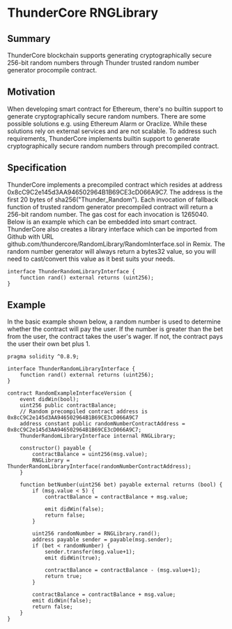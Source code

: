 # ThunderCore RNGLibrary

## Summary
ThunderCore blockchain supports generating cryptographically secure 256-bit
random numbers through Thunder trusted random number generator procompile
contract.

## Motivation
When developing smart contract for Ethereum, there's no builtin support to
generate cryptographically secure random numbers. There are some possible
solutions e.g. using Ethereum Alarm or Oraclize. While these solutions rely
on external services and are not scalable. To address such requirements,
ThunderCore implements builtin support to generate cryptographically secure
random numbers through precompiled contract.

## Specification
ThunderCore implements a precompiled contract which resides at address
0x8cC9C2e145d3AA946502964B1B69CE3cD066A9C7. The address is the first 20
bytes of sha256("Thunder_Random"). Each invocation of fallback function
of trusted random generator precompiled contract will return a 256-bit
random number. The gas cost for each invocation is 1265040. Below is an example
which can be embedded into smart contract. ThunderCore also creates a
library interface which can be imported from Github with URL
github.com/thundercore/RandomLibrary/RandomInterface.sol in Remix.
The random number generator will always return a bytes32 value, so you
will need to cast/convert this value as it best suits your needs.

```
interface ThunderRandomLibraryInterface {
    function rand() external returns (uint256);
}
```

## Example
In the basic example shown below, a random number is used to determine
whether the contract will pay the user. If the number is greater than
the bet from the user, the contract takes the user's wager. If not, the
contract pays the user their own bet plus 1.

```
pragma solidity ^0.8.9;

interface ThunderRandomLibraryInterface {
    function rand() external returns (uint256);
}

contract RandomExampleInterfaceVersion {
    event didWin(bool);
    uint256 public contractBalance;
    // Random precompiled contract address is 0x8cC9C2e145d3AA946502964B1B69CE3cD066A9C7
    address constant public randomNumberContractAddress = 0x8cC9C2e145d3AA946502964B1B69CE3cD066A9C7; 
    ThunderRandomLibraryInterface internal RNGLibrary;

    constructor() payable {
        contractBalance = uint256(msg.value);
        RNGLibrary = ThunderRandomLibraryInterface(randomNumberContractAddress);
    }

    function betNumber(uint256 bet) payable external returns (bool) {
        if (msg.value < 5) {
            contractBalance = contractBalance + msg.value;

            emit didWin(false);
            return false;
        }

        uint256 randomNumber = RNGLibrary.rand();
        address payable sender = payable(msg.sender);
        if (bet < randomNumber) {
            sender.transfer(msg.value+1);
            emit didWin(true);

            contractBalance = contractBalance - (msg.value+1);
            return true;
        }

        contractBalance = contractBalance + msg.value;
        emit didWin(false);
        return false;
    }
}
 ```
